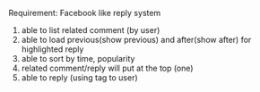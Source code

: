 Requirement:
Facebook like reply system
1. able to list related comment (by user)
2. able to load previous(show previous) and after(show after) for highlighted reply
3. able to sort by time, popularity
4. related comment/reply will put at the top (one)
5. able to reply (using tag to user)